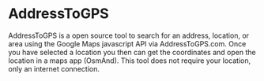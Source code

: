 # AddressToGPS
AddressToGPS is a open source tool to search for an address, location, or area using the Google Maps javascript API via AddressToGPS.com.
Once you have selected a location you then can get the coordinates and open the location in a maps app (OsmAnd).
This tool does not require your location, only an internet connection.

